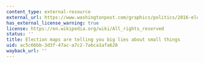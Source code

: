 ```yaml
---
content_type: external-resource
external_url: https://www.washingtonpost.com/graphics/politics/2016-election/how-election-maps-lie/
has_external_license_warning: true
license: https://en.wikipedia.org/wiki/All_rights_reserved
status: ''
title: Election maps are telling you big lies about small things
uid: ac5c66bb-3d3f-47ac-a7c2-7abca1afa628
wayback_url: ''
---
```

